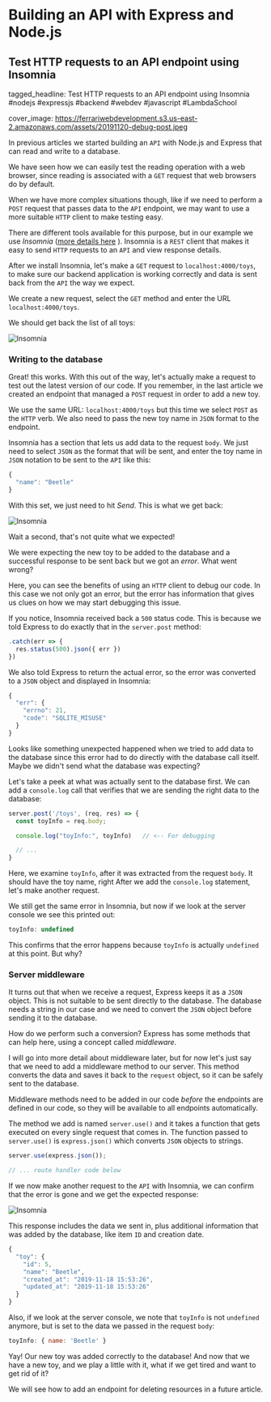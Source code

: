 # Building an API with Express and Node.js
## Test HTTP requests to an API endpoint using Insomnia

tagged_headline: Test HTTP requests to an API endpoint using Insomnia #nodejs #expressjs #backend #webdev #javascript #LambdaSchool

cover_image: https://ferrariwebdevelopment.s3.us-east-2.amazonaws.com/assets/20191120-debug-post.jpeg


In previous articles we started building an `API` with Node.js and Express that can read and write to a database.

We have seen how we can easily test the reading operation with a web browser, since reading is associated with a `GET` request that web browsers do by default.

When we have more complex situations though, like if we need to perform a `POST` request that passes data to the `API` endpoint, we may want to use a more suitable `HTTP` client to make testing easy.

There are different tools available for this purpose, but in our example we use *Insomnia* ([more details here](https://insomnia.rest) ).  Insomnia is a `REST` client that makes it easy to send `HTTP` requests to an `API` and view response details.

After we install Insomnia, let's make a `GET` request to `localhost:4000/toys`, to make sure our backend application is working correctly and data is sent back from the `API` the way we expect.

We create a new request, select the `GET` method and enter the URL `localhost:4000/toys`.

We should get back the list of all toys:

![Insomnia](https://ferrariwebdevelopment.s3.us-east-2.amazonaws.com/assets/20191120-debug-post1.jpeg)

### Writing to the database

Great! this works. With this out of the way, let's actually make a request to test out the latest version of our code.
If you remember, in the last article we created an endpoint that managed a `POST` request in order to add a new toy.

We use the same URL: `localhost:4000/toys` but this time we select `POST` as the `HTTP` verb. We also need to pass the new toy name in `JSON` format to the endpoint.

Insomnia has a section that lets us add data to the request `body`. We just need to select `JSON` as the format that will be sent, and enter the toy name in `JSON` notation to be sent to the `API` like this:

```js
{
  "name": "Beetle"
}
```

With this set, we just need to hit *Send*. This is what we get back:

![Insomnia](https://ferrariwebdevelopment.s3.us-east-2.amazonaws.com/assets/20191120-debug-post2.jpeg)

Wait a second, that's not quite what we expected! 

We were expecting the new toy to be added to the database and a successful response to be sent back but we got an *error*. What went wrong?

Here, you can see the benefits of using an `HTTP` client to debug our code. In this case we not only got an error, but the error has information that gives us clues on how we may start debugging this issue.

If you notice, Insomnia received back a `500` status code.  This is because we told Express to do exactly that in the `server.post` method:

```js
.catch(err => {
  res.status(500).json({ err })
})
```

We also told Express to return the actual error, so the error was converted to a `JSON` object and displayed in Insomnia:

```js
{
  "err": {
    "errno": 21,
    "code": "SQLITE_MISUSE"
  }
}
```

Looks like something unexpected happened when we tried to add data to the database since this error had to do directly with the database call itself. Maybe we didn't send what the database was expecting?

Let's take a peek at what was actually sent to the database first. We can add a `console.log` call that verifies that we are sending the right data to the database:

```js
server.post('/toys', (req, res) => {
  const toyInfo = req.body;

  console.log("toyInfo:", toyInfo)   // <-- For debugging

  // ...
}
```

Here, we examine `toyInfo`, after it was extracted from the request `body`. It should have the toy name, right
After we add the `console.log` statement, let's make another request. 

We still get the same error in Insomnia, but now if we look at the server console we see this printed out:

```js
toyInfo: undefined
```

This confirms that the error happens because `toyInfo` is actually `undefined` at this point. But why?


### Server middleware

It turns out that when we receive a request, Express keeps it as a `JSON` object. This is not suitable to be sent directly to the database. The database needs a string in our case and we need to convert the `JSON` object before sending it to the database.

How do we perform such a conversion? Express has some methods that can help here, using a concept called *middleware*.

I will go into more detail about middleware later, but for now let's just say that we need to add a middleware method to our server. This method converts the data and saves it back to the `request` object, so it can be safely sent to the database.

Middleware methods need to be added in our code *before* the endpoints are defined in our code, so they will be available to all endpoints automatically.

The method we add is named `server.use()` and it takes a function that gets executed on every single request that comes in. The function passed to `server.use()` is `express.json()` which converts `JSON` objects to strings.

```js
server.use(express.json());

// ... route handler code below
```

If we now make another request to the `API` with Insomnia, we can confirm that the error is gone and we get the expected response:

![Insomnia](https://ferrariwebdevelopment.s3.us-east-2.amazonaws.com/assets/20191120-debug-post3.jpeg)

This response includes the data we sent in, plus additional information that was added by the database, like item `ID` and creation date.

```js
{
  "toy": {
    "id": 5,
    "name": "Beetle",
    "created_at": "2019-11-18 15:53:26",
    "updated_at": "2019-11-18 15:53:26"
  }
}
```

Also, if we look at the server console, we note that `toyInfo` is not `undefined` anymore, but is set to the data we passed in the request `body`:

```js
toyInfo: { name: 'Beetle' }
```

Yay! Our new toy was added correctly to the database!
And now that we have a new toy, and we play a little with it, what if we get tired and want to get rid of it?

We will see how to add an endpoint for deleting resources in a future article.

